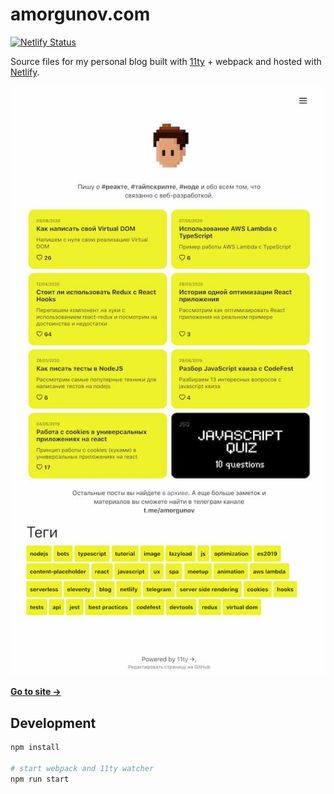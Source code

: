 # amorgunov.com

[![Netlify Status](https://api.netlify.com/api/v1/badges/763b6aa3-7b4a-47fe-9c14-ee98f17d9580/deploy-status)](https://app.netlify.com/sites/goofy-mahavira-337816/deploys)

Source files for my personal blog built with [11ty](https://www.11ty.io/) + webpack and hosted with [Netlify](https://netlify.com/).

![](https://github.com/noveogroup-amorgunov/amorgunov.com/raw/master/src/assets/images/sitepreview.jpg)

[**Go to site &rarr;**](https://amorgunov.com)

## Development

```bash
npm install

# start webpack and 11ty watcher
npm run start
```
